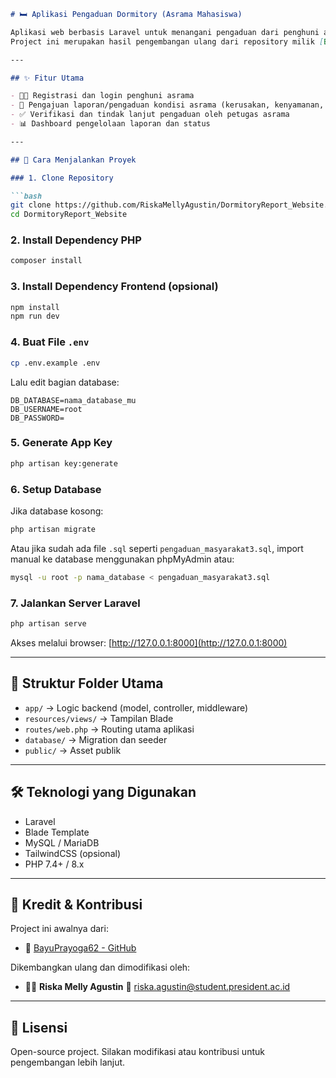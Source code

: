 

````markdown
# 🛏️ Aplikasi Pengaduan Dormitory (Asrama Mahasiswa)

Aplikasi web berbasis Laravel untuk menangani pengaduan dari penghuni asrama mahasiswa secara online.  
Project ini merupakan hasil pengembangan ulang dari repository milik [BayuPrayoga62](https://github.com/BayuPrayoga62), dengan penyesuaian khusus untuk lingkungan dormitory atau asrama kampus.

---

## ✨ Fitur Utama

- 🧑‍🎓 Registrasi dan login penghuni asrama
- 📝 Pengajuan laporan/pengaduan kondisi asrama (kerusakan, kenyamanan, dll)
- ✅ Verifikasi dan tindak lanjut pengaduan oleh petugas asrama
- 📊 Dashboard pengelolaan laporan dan status

---

## 🚀 Cara Menjalankan Proyek

### 1. Clone Repository

```bash
git clone https://github.com/RiskaMellyAgustin/DormitoryReport_Website.git
cd DormitoryReport_Website
````

### 2. Install Dependency PHP

```bash
composer install
```

### 3. Install Dependency Frontend (opsional)

```bash
npm install
npm run dev
```

### 4. Buat File `.env`

```bash
cp .env.example .env
```

Lalu edit bagian database:

```dotenv
DB_DATABASE=nama_database_mu
DB_USERNAME=root
DB_PASSWORD=
```

### 5. Generate App Key

```bash
php artisan key:generate
```

### 6. Setup Database

Jika database kosong:

```bash
php artisan migrate
```

Atau jika sudah ada file `.sql` seperti `pengaduan_masyarakat3.sql`, import manual ke database menggunakan phpMyAdmin atau:

```bash
mysql -u root -p nama_database < pengaduan_masyarakat3.sql
```

### 7. Jalankan Server Laravel

```bash
php artisan serve
```

Akses melalui browser: [http://127.0.0.1:8000](http://127.0.0.1:8000)

---

## 📂 Struktur Folder Utama

* `app/` → Logic backend (model, controller, middleware)
* `resources/views/` → Tampilan Blade
* `routes/web.php` → Routing utama aplikasi
* `database/` → Migration dan seeder
* `public/` → Asset publik

---

## 🛠 Teknologi yang Digunakan

* Laravel
* Blade Template
* MySQL / MariaDB
* TailwindCSS (opsional)
* PHP 7.4+ / 8.x

---

## 👤 Kredit & Kontribusi

Project ini awalnya dari:

* 🔗 [BayuPrayoga62 - GitHub](https://github.com/BayuPrayoga62)

Dikembangkan ulang dan dimodifikasi oleh:

* 👩‍💻 **Riska Melly Agustin**
  📧 [riska.agustin@student.president.ac.id](mailto:riska.agustin@student.president.ac.id)

---

## 📄 Lisensi

Open-source project. Silakan modifikasi atau kontribusi untuk pengembangan lebih lanjut.




